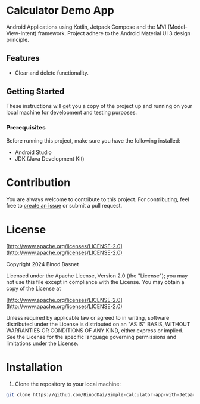 # Calculator Demo App

Android Applications using Kotlin, Jetpack Compose and the MVI (Model-View-Intent) framework.
Project adhere to the Android Material UI 3 design principle.

## Features
- Clear and delete functionality.

## Getting Started

These instructions will get you a copy of the project up and running on your local machine for development and testing purposes.

### Prerequisites

Before running this project, make sure you have the following installed:
- Android Studio
- JDK (Java Development Kit)


# Contribution
You are always welcome to contribute to this project. For contributing, feel free to [create an issue](https://github.com/BinodDai/Photos_App_Compose/issues) or submit a pull request.

# License
[http://www.apache.org/licenses/LICENSE-2.0](http://www.apache.org/licenses/LICENSE-2.0)

Copyright 2024 Binod Basnet

Licensed under the Apache License, Version 2.0 (the "License");
you may not use this file except in compliance with the License.
You may obtain a copy of the License at

[http://www.apache.org/licenses/LICENSE-2.0](http://www.apache.org/licenses/LICENSE-2.0)

Unless required by applicable law or agreed to in writing, software
distributed under the License is distributed on an "AS IS" BASIS,
WITHOUT WARRANTIES OR CONDITIONS OF ANY KIND, either express or implied.
See the License for the specific language governing permissions and
limitations under the License.

# Installation

1. Clone the repository to your local machine:

```bash
git clone https://github.com/BinodDai/Simple-calculator-app-with-Jetpack-compose-and-material-design3.git
